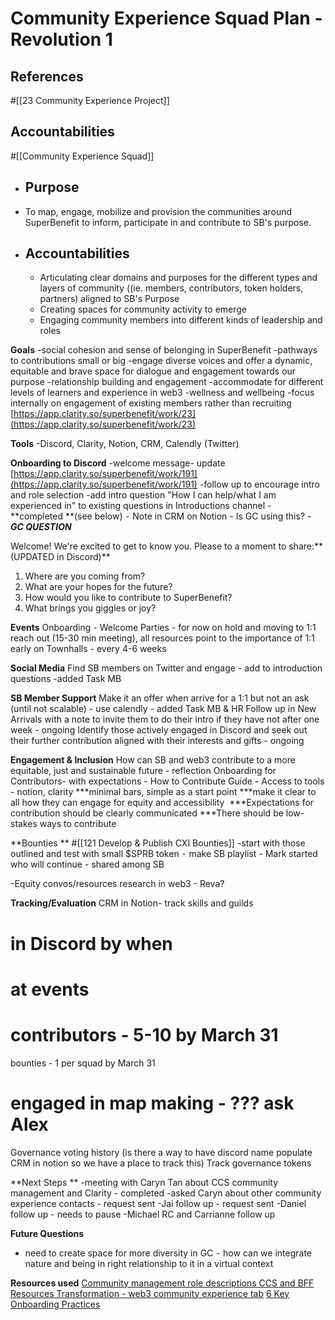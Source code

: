 # **Community Experience** Squad Plan - Revolution 1

## References
#[[23 Community Experience Project]] 
## Accountabilities
#[[Community Experience Squad]] 
- ## Purpose
- To map, engage, mobilize and provision the communities around SuperBenefit to inform, participate in and contribute to SB's purpose.
- ## Accountabilities
	- Articulating clear domains and purposes for the different types and layers of community ((ie. members, contributors, token holders, partners) aligned to SB's Purpose
	- Creating spaces for community activity to emerge
	- Engaging community members into different kinds of leadership and roles



**Goals**
-social cohesion and sense of belonging in SuperBenefit
-pathways to contributions small or big
-engage diverse voices and offer a dynamic, equitable and brave space for dialogue and engagement towards our purpose
-relationship building and engagement 
-accommodate for different levels of learners and experience in web3
-wellness and wellbeing
-focus internally on engagement of existing members rather than recruiting
[https://app.clarity.so/superbenefit/work/23](https://app.clarity.so/superbenefit/work/23) 

**Tools**
-Discord, Clarity, Notion, CRM, Calendly (Twitter)

**Onboarding to Discord**
-welcome message- update [https://app.clarity.so/superbenefit/work/191](https://app.clarity.so/superbenefit/work/191) 
-follow up to encourage intro and role selection
-add intro question  "How I can help/what I am experienced in" to existing questions in Introductions channel - **completed **(see below)
⁃ Note in CRM on Notion - Is GC using this? - **_GC QUESTION_**

Welcome! We're excited to get to know you. Please to a moment to share:** (UPDATED in Discord)**
1) Where are you coming from?
2) What are your hopes for the future?
3) How would you like to contribute to SuperBenefit?
4) What brings you giggles or joy?

**Events**
Onboarding - Welcome Parties - for now on hold and moving to 1:1 reach out (15-30 min meeting), all resources point to the importance of 1:1 early on
Townhalls - every 4-6 weeks

**Social Media**
Find SB members on Twitter and engage - add to introduction questions  -added Task MB

**SB Member Support**
Make it an offer when arrive for a 1:1 but not an ask (until not scalable) - use calendly - added Task MB & HR
Follow up in New Arrivals with a note to invite them to do their intro if they have not after one week - ongoing
Identify those actively engaged in Discord and seek out their further contribution aligned with their interests and gifts - ongoing

**Engagement & Inclusion**
How can SB and web3 contribute to a more equitable, just and sustainable future - reflection
Onboarding for Contributors- with expectations - How to Contribute Guide -
Access to tools - notion, clarity
***minimal bars, simple as a start point
***make it clear to all how they can engage for equity and accessibility
 ***Expectations for contribution should be clearly communicated
***There should be low-stakes ways to contribute

**Bounties **
#[[121 Develop & Publish CXI Bounties]] 
-start with those outlined and test with small $SPRB token 
⁃ make SB playlist - Mark started who will continue - shared among SB

-Equity convos/resources research in web3 - Reva?

**Tracking/Evaluation**
CRM in Notion- track skills and guilds
# in Discord by when
# at events
# contributors  - 5-10 by March 31
bounties - 1 per squad by March 31
# engaged in map making - ??? ask Alex
Governance voting history (is there a way to have discord name populate CRM in notion so we have a place to track this)
Track governance tokens

**Next Steps **
-meeting with Caryn Tan about CCS community management and Clarity - completed
-asked Caryn about other community experience contacts  - request sent
-Jai follow up - request sent
-Daniel follow up - needs to pause
-Michael RC and Carrianne follow up

**Future Questions**
- need to create space for more diversity in GC
⁃ how can we integrate nature and being in right relationship to it in a virtual context

**Resources used**
[Community management role descriptions CCS and BFF](https://docs.google.com/document/d/1C-zFs2gxmysI5glmJuF77QqaSHQpAPnxe_uhmRPFQDA/edit)
[Resources Transformation - web3 community experience tab](https://docs.google.com/spreadsheets/d/1FkltKtIs6pwkFf1urzZKI5M-otyBSCpnE0679906XGo/edit)
[6 Key Onboarding Practices](https://kassen.substack.com/p/dao-essentials-6-key-onboarding-practices)